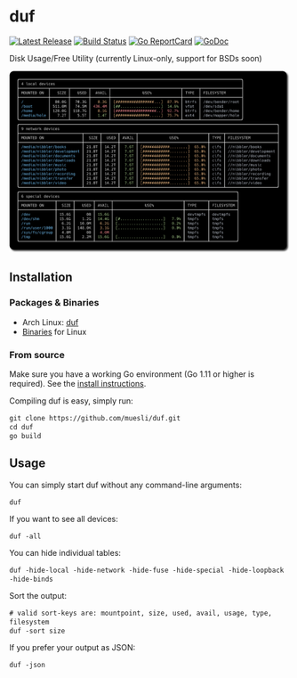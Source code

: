 # duf

[![Latest Release](https://img.shields.io/github/release/muesli/duf.svg)](https://github.com/muesli/duf/releases)
[![Build Status](https://github.com/muesli/duf/workflows/build/badge.svg)](https://github.com/muesli/duf/actions)
[![Go ReportCard](http://goreportcard.com/badge/muesli/duf)](http://goreportcard.com/report/muesli/duf)
[![GoDoc](https://godoc.org/github.com/golang/gddo?status.svg)](https://pkg.go.dev/github.com/muesli/duf)

Disk Usage/Free Utility (currently Linux-only, support for BSDs soon)

![duf](/duf.png)

## Installation

### Packages & Binaries

- Arch Linux: [duf](https://aur.archlinux.org/packages/duf/)
- [Binaries](https://github.com/muesli/duf/releases) for Linux

### From source

Make sure you have a working Go environment (Go 1.11 or higher is required).
See the [install instructions](http://golang.org/doc/install.html).

Compiling duf is easy, simply run:

    git clone https://github.com/muesli/duf.git
    cd duf
    go build

## Usage

You can simply start duf without any command-line arguments:

    duf

If you want to see all devices:

    duf -all

You can hide individual tables:

    duf -hide-local -hide-network -hide-fuse -hide-special -hide-loopback -hide-binds

Sort the output:

    # valid sort-keys are: mountpoint, size, used, avail, usage, type, filesystem
    duf -sort size

If you prefer your output as JSON:

    duf -json
